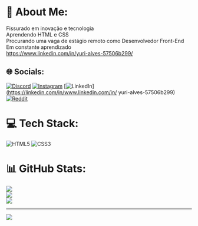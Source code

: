 # 💫 About Me:
Fissurado em inovação e tecnologia<br>Aprendendo HTML e CSS<br>Procurando uma vaga de estágio remoto como Desenvolvedor Front-End<br>Em constante aprendizado<br>https://www.linkedin.com/in/yuri-alves-57506b299/


## 🌐 Socials:
[![Discord](https://img.shields.io/badge/Discord-%237289DA.svg?logo=discord&logoColor=white)](https://discord.gg/https://discord.gg/PuVqp6jz) [![Instagram](https://img.shields.io/badge/Instagram-%23E4405F.svg?logo=Instagram&logoColor=white)](https://instagram.com/https://www.instagram.com/lb_alves/) [![LinkedIn](https://img.shields.io/badge/LinkedIn-%230077B5.svg?logo=linkedin&logoColor=white)](https://linkedin.com/in/www.linkedin.com/in/ yuri-alves-57506b299) [![Reddit](https://img.shields.io/badge/Reddit-%23FF4500.svg?logo=Reddit&logoColor=white)](https://reddit.com/user/https://www.reddit.com/user/Alvezy) 

# 💻 Tech Stack:
![HTML5](https://img.shields.io/badge/html5-%23E34F26.svg?style=for-the-badge&logo=html5&logoColor=white) ![CSS3](https://img.shields.io/badge/css3-%231572B6.svg?style=for-the-badge&logo=css3&logoColor=white)
# 📊 GitHub Stats:
![](https://github-readme-stats.vercel.app/api?username=alvezy&theme=vision-friendly-dark&hide_border=false&include_all_commits=false&count_private=false)<br/>
![](https://github-readme-streak-stats.herokuapp.com/?user=alvezy&theme=vision-friendly-dark&hide_border=false)<br/>
![](https://github-readme-stats.vercel.app/api/top-langs/?username=alvezy&theme=vision-friendly-dark&hide_border=false&include_all_commits=false&count_private=false&layout=compact)

---
[![](https://visitcount.itsvg.in/api?id=alvezy&icon=0&color=0)](https://visitcount.itsvg.in)

<!-- Proudly created with GPRM ( https://gprm.itsvg.in ) -->